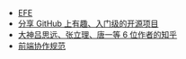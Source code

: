 - [EFE](https://efe.baidu.com/)
- [分享 GitHub 上有趣、入门级的开源项目](https://hellogithub.com/)
- [大神吕思远、张立理、唐一等 6 位作者的知乎](https://zhuanlan.zhihu.com/fefame)
- [前端协作规范](https://juejin.im/post/5d3a7134f265da1b5d57f1ed)
